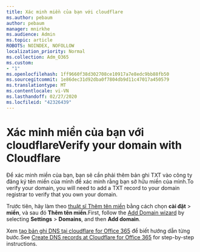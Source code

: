 ```yaml
---
title: Xác minh miền của bạn với cloudflare
ms.author: pebaum
author: pebaum
manager: mnirkhe
ms.audience: Admin
ms.topic: article
ROBOTS: NOINDEX, NOFOLLOW
localization_priority: Normal
ms.collection: Adm_O365
ms.custom:
- "1"
ms.openlocfilehash: 1ff9660f38d302708ce10917a7e8edc9bb88fb50
ms.sourcegitcommit: 1e86dec31d92dba0f7804db9d11c47017a450579
ms.translationtype: MT
ms.contentlocale: vi-VN
ms.lasthandoff: 02/27/2020
ms.locfileid: "42326439"
---
```

# <a name="verify-your-domain-with-cloudflare"></a><span data-ttu-id="7d967-102">Xác minh miền của bạn với cloudflare</span><span class="sxs-lookup"><span data-stu-id="7d967-102">Verify your domain with Cloudflare</span></span>

<span data-ttu-id="7d967-103">Để xác minh miền của bạn, bạn sẽ cần phải thêm bản ghi TXT vào công ty đăng ký tên miền của mình để xác minh rằng bạn sở hữu miền của mình.</span><span class="sxs-lookup"><span data-stu-id="7d967-103">To verify your domain, you will need to add a TXT record to your domain registrar to verify that you own your domain.</span></span> 

<span data-ttu-id="7d967-104">Trước tiên, hãy làm theo [thuật sĩ Thêm tên miền](https://portal.office.com/adminportal/home#/Domains) bằng cách chọn **cài đặt** \> **miền**, và sau đó **Thêm tên miền**.</span><span class="sxs-lookup"><span data-stu-id="7d967-104">First, follow the [Add Domain wizard](https://portal.office.com/adminportal/home#/Domains) by selecting **Settings** \> **Domains**, and then **Add domain**.</span></span>
  
<span data-ttu-id="7d967-105">Xem [tạo bản ghi DNS tại cloudflare for Office 365](https://docs.microsoft.com/microsoft-365/admin/dns/create-dns-records-at-cloudflare) để biết hướng dẫn từng bước.</span><span class="sxs-lookup"><span data-stu-id="7d967-105">See [Create DNS records at Cloudflare for Office 365](https://docs.microsoft.com/microsoft-365/admin/dns/create-dns-records-at-cloudflare) for step-by-step instructions.</span></span>